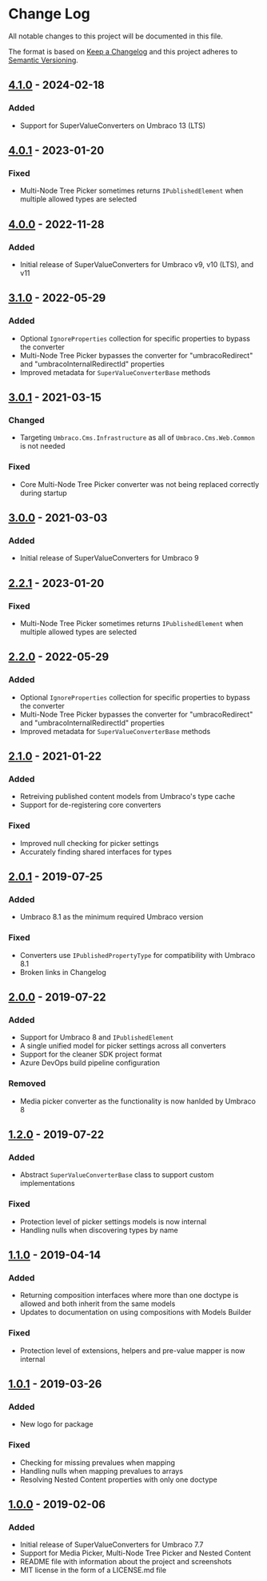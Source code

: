 # Change Log

All notable changes to this project will be documented in this file.

The format is based on [Keep a Changelog](https://keepachangelog.com/) and this project adheres to [Semantic Versioning](https://semver.org/).

## [4.1.0] - 2024-02-18
### Added
* Support for SuperValueConverters on Umbraco 13 (LTS)

## [4.0.1] - 2023-01-20
### Fixed
* Multi-Node Tree Picker sometimes returns `IPublishedElement` when multiple allowed types are selected

## [4.0.0] - 2022-11-28
### Added
* Initial release of SuperValueConverters for Umbraco v9, v10 (LTS), and v11

## [3.1.0] - 2022-05-29
### Added
* Optional `IgnoreProperties` collection for specific properties to bypass the converter
* Multi-Node Tree Picker bypasses the converter for "umbracoRedirect" and "umbracoInternalRedirectId" properties
* Improved metadata for `SuperValueConverterBase` methods

## [3.0.1] - 2021-03-15
### Changed
* Targeting `Umbraco.Cms.Infrastructure` as all of `Umbraco.Cms.Web.Common` is not needed

### Fixed
* Core Multi-Node Tree Picker converter was not being replaced correctly during startup

## [3.0.0] - 2021-03-03
### Added
* Initial release of SuperValueConverters for Umbraco 9

## [2.2.1] - 2023-01-20
### Fixed
* Multi-Node Tree Picker sometimes returns `IPublishedElement` when multiple allowed types are selected

## [2.2.0] - 2022-05-29
### Added
* Optional `IgnoreProperties` collection for specific properties to bypass the converter
* Multi-Node Tree Picker bypasses the converter for "umbracoRedirect" and "umbracoInternalRedirectId" properties
* Improved metadata for `SuperValueConverterBase` methods

## [2.1.0] - 2021-01-22
### Added
* Retreiving published content models from Umbraco's type cache
* Support for de-registering core converters

### Fixed
* Improved null checking for picker settings
* Accurately finding shared interfaces for types

## [2.0.1] - 2019-07-25
### Added
* Umbraco 8.1 as the minimum required Umbraco version

### Fixed
* Converters use `IPublishedPropertyType` for compatibility with Umbraco 8.1
* Broken links in Changelog

## [2.0.0] - 2019-07-22
### Added
* Support for Umbraco 8 and `IPublishedElement`
* A single unified model for picker settings across all converters
* Support for the cleaner SDK project format
* Azure DevOps build pipeline configuration

### Removed
* Media picker converter as the functionality is now hanlded by Umbraco 8

## [1.2.0] - 2019-07-22
### Added
* Abstract `SuperValueConverterBase` class to support custom implementations

### Fixed
* Protection level of picker settings models is now internal
* Handling nulls when discovering types by name

## [1.1.0] - 2019-04-14
### Added
* Returning composition interfaces where more than one doctype is allowed and both inherit from the same models
* Updates to documentation on using compositions with Models Builder

### Fixed
* Protection level of extensions, helpers and pre-value mapper is now internal

## [1.0.1] - 2019-03-26
### Added
* New logo for package

### Fixed
* Checking for missing prevalues when mapping
* Handling nulls when mapping prevalues to arrays
* Resolving Nested Content properties with only one doctype

## [1.0.0] - 2019-02-06
### Added
* Initial release of SuperValueConverters for Umbraco 7.7
* Support for Media Picker, Multi-Node Tree Picker and Nested Content
* README file with information about the project and screenshots
* MIT license in the form of a LICENSE.md file

[Unreleased]: https://github.com/callumbwhyte/super-value-converters/compare/release-4.1.0...HEAD
[4.1.0]: https://github.com/callumbwhyte/super-value-converters/compare/release-4.0.1...release-4.1.0
[4.0.1]: https://github.com/callumbwhyte/super-value-converters/compare/release-4.0.0...release-4.0.1
[4.0.0]: https://github.com/callumbwhyte/super-value-converters/compare/release-3.1.0...release-4.0.0
[3.1.0]: https://github.com/callumbwhyte/super-value-converters/compare/release-3.0.1...release-3.1.0
[3.0.1]: https://github.com/callumbwhyte/super-value-converters/compare/release-3.0.0...release-3.0.1
[3.0.0]: https://github.com/callumbwhyte/super-value-converters/compare/release-2.2.0...release-3.0.0
[2.2.1]: https://github.com/callumbwhyte/super-value-converters/compare/release-2.2.0...release-2.2.1
[2.2.0]: https://github.com/callumbwhyte/super-value-converters/compare/release-2.1.0...release-2.2.0
[2.1.0]: https://github.com/callumbwhyte/super-value-converters/compare/release-2.0.1...release-2.1.0
[2.0.1]: https://github.com/callumbwhyte/super-value-converters/compare/release-2.0.0...release-2.0.1
[2.0.0]: https://github.com/callumbwhyte/super-value-converters/compare/release-1.2.0...release-2.0.0
[1.2.0]: https://github.com/callumbwhyte/super-value-converters/compare/release-1.1.0...release-1.2.0
[1.1.0]: https://github.com/callumbwhyte/super-value-converters/compare/release-1.0.1...release-1.1.0
[1.0.1]: https://github.com/callumbwhyte/super-value-converters/compare/release-1.0.0...release-1.0.1
[1.0.0]: https://github.com/callumbwhyte/super-value-converters/tree/release-1.0.0